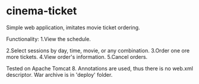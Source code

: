 # cinema-ticket
Simple web application, imitates movie ticket ordering.

Functionality:
1.View the schedule.

2.Select sessions by day, time, movie, or any combination.
3.Order one ore more tickets.
4.View order's information.
5.Cancel orders.

Tested on Apache Tomcat 8. Annotations are used, thus there is no web.xml descriptor.
War archive is in 'deploy' folder.
